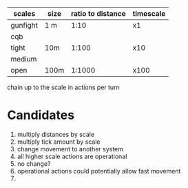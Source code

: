 
| scales   | size | ratio to distance | timescale |
| -------- | ---- | ----------------- | --------- |
| gunfight | 1 m  | 1:10              | x1        |
| cqb      |      |                   |           |
| tight    | 10m  | 1:100             | x10       |
| medium   |      |                   |           |
| open     | 100m | 1:1000            | x100      |
chain up to the scale in actions per turn

# Candidates
1. multiply distances by scale
2. multiply tick amount by scale
3. change movement to another system
4. all higher scale actions are operational
5. no change?
6. operational actions could potentially allow fast movement
7. 